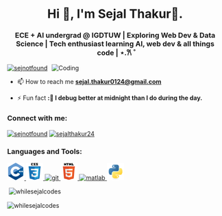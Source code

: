 <h1 align="center">Hi 👋, I'm Sejal Thakur💖.</h1>
<h3 align="center">ECE + AI undergrad @ IGDTUW | Exploring Web Dev & Data Science | Tech enthusiast learning AI, web dev & all things code | ⋆.𐙚 ̊</h3>
<img align="right" alt="Coding" width="400" src="https://i.pinimg.com/736x/33/3b/7b/333b7b2a74a0489db93b38bb93065934.jpg">

<p align="left"> <a href="https://twitter.com/sejnotfound" target="blank"><img src="https://img.shields.io/twitter/follow/sejnotfound?logo=twitter&style=for-the-badge" alt="sejnotfound" /></a> </p>

- 📫 How to reach me **sejal.thakur0124@gmail.com**

- ⚡ Fun fact **:🌙 I debug better at midnight than I do during the day.**

<h3 align="left">Connect with me:</h3>
<p align="left">
<a href="https://twitter.com/sejnotfound" target="blank"><img align="center" src="https://raw.githubusercontent.com/rahuldkjain/github-profile-readme-generator/master/src/images/icons/Social/twitter.svg" alt="sejnotfound" height="30" width="40" /></a>
<a href="https://linkedin.com/in/sejalthakur24" target="blank"><img align="center" src="https://raw.githubusercontent.com/rahuldkjain/github-profile-readme-generator/master/src/images/icons/Social/linked-in-alt.svg" alt="sejalthakur24" height="30" width="40" /></a>
</p>

<h3 align="left">Languages and Tools:</h3>
<p align="left"> <a href="https://www.w3schools.com/cpp/" target="_blank" rel="noreferrer"> <img src="https://raw.githubusercontent.com/devicons/devicon/master/icons/cplusplus/cplusplus-original.svg" alt="cplusplus" width="40" height="40"/> </a> <a href="https://www.w3schools.com/css/" target="_blank" rel="noreferrer"> <img src="https://raw.githubusercontent.com/devicons/devicon/master/icons/css3/css3-original-wordmark.svg" alt="css3" width="40" height="40"/> </a> <a href="https://git-scm.com/" target="_blank" rel="noreferrer"> <img src="https://www.vectorlogo.zone/logos/git-scm/git-scm-icon.svg" alt="git" width="40" height="40"/> </a> <a href="https://www.w3.org/html/" target="_blank" rel="noreferrer"> <img src="https://raw.githubusercontent.com/devicons/devicon/master/icons/html5/html5-original-wordmark.svg" alt="html5" width="40" height="40"/> </a> <a href="https://www.mathworks.com/" target="_blank" rel="noreferrer"> <img src="https://upload.wikimedia.org/wikipedia/commons/2/21/Matlab_Logo.png" alt="matlab" width="40" height="40"/> </a> <a href="https://www.python.org" target="_blank" rel="noreferrer"> <img src="https://raw.githubusercontent.com/devicons/devicon/master/icons/python/python-original.svg" alt="python" width="40" height="40"/> </a> </p>

<p>&nbsp;<img align="center" src="https://github-readme-stats.vercel.app/api?username=whilesejalcodes&show_icons=true&locale=en" alt="whilesejalcodes" /></p>

<p><img align="center" src="https://github-readme-streak-stats.herokuapp.com/?user=whilesejalcodes&" alt="whilesejalcodes" /></p>

